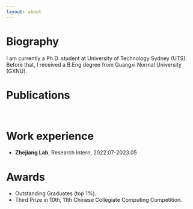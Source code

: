 ```yaml
---
layout: about 
---
```


# Biography
I am currently a Ph.D. student at University of Technology Sydney (UTS). Before that, I received a B.Eng degree from Guangxi Normal University (GXNU).
<br/>

# Publications
<br/>

# Work experience
 * **Zhejiang Lab**, Research Intern, 2022.07-2023.05

# Awards
 * Outstanding Graduates (top 1%).
 * Third Prize in 10th, 11th Chinese Collegiate Computing Competition.

